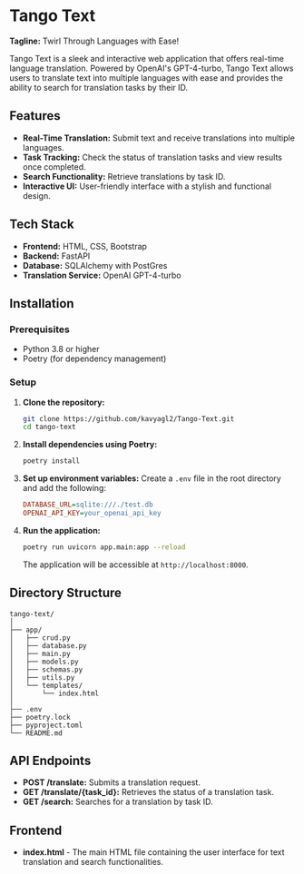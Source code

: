 # Tango Text

**Tagline:** Twirl Through Languages with Ease!

Tango Text is a sleek and interactive web application that offers real-time language translation. Powered by OpenAI's GPT-4-turbo, Tango Text allows users to translate text into multiple languages with ease and provides the ability to search for translation tasks by their ID.

## Features

- **Real-Time Translation:** Submit text and receive translations into multiple languages.
- **Task Tracking:** Check the status of translation tasks and view results once completed.
- **Search Functionality:** Retrieve translations by task ID.
- **Interactive UI:** User-friendly interface with a stylish and functional design.

## Tech Stack

- **Frontend:** HTML, CSS, Bootstrap
- **Backend:** FastAPI
- **Database:** SQLAlchemy with PostGres
- **Translation Service:** OpenAI GPT-4-turbo

## Installation

### Prerequisites

- Python 3.8 or higher
- Poetry (for dependency management)

### Setup

1. **Clone the repository:**
   ```bash
   git clone https://github.com/kavyagl2/Tango-Text.git
   cd tango-text
   ```

2. **Install dependencies using Poetry:**
   ```bash
   poetry install
   ```

3. **Set up environment variables:**
   Create a `.env` file in the root directory and add the following:
   ```ini
   DATABASE_URL=sqlite:///./test.db
   OPENAI_API_KEY=your_openai_api_key
   ```

4. **Run the application:**
   ```bash
   poetry run uvicorn app.main:app --reload
   ```

   The application will be accessible at `http://localhost:8000`.

## Directory Structure

```
tango-text/
│
├── app/
│   ├── crud.py
│   ├── database.py
│   ├── main.py
│   ├── models.py
│   ├── schemas.py
│   ├── utils.py
│   └── templates/
│       └── index.html
│
├── .env
├── poetry.lock
├── pyproject.toml
└── README.md
```

## API Endpoints

- **POST /translate:** Submits a translation request.
- **GET /translate/{task_id}:** Retrieves the status of a translation task.
- **GET /search:** Searches for a translation by task ID.

## Frontend

- **index.html** - The main HTML file containing the user interface for text translation and search functionalities.
